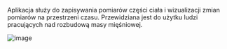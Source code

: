 Aplikacja służy do zapisywania pomiarów części ciała i wizualizacji zmian pomiarów na przestrzeni czasu. Przewidziana jest do użytku ludzi pracujących nad rozbudową masy mięśniowej.

![image](https://github.com/F123ILIP/AS_Pomiary/assets/122181564/bfe39f6c-add2-4974-a652-28c1cb4cf56d)
